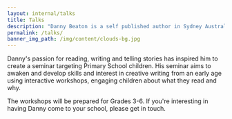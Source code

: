 ```yaml
---
layout: internal/talks
title: Talks
description: "Danny Beaton is a self published author in Sydney Australia. He writes children's adventure books."
permalink: /talks/
banner_img_path: /img/content/clouds-bg.jpg
---
```


<p class="lv-drop-cap">Danny's passion for reading, writing and telling stories has inspired him to create a seminar targeting Primary School children. His seminar aims to awaken and develop skills and interest in creative writing from an early age using
interactive workshops, engaging children about what they read and why.</p>

<p>The workshops will be prepared for Grades 3-6. If you're interesting in having Danny come to your school, please get in touch.</p>